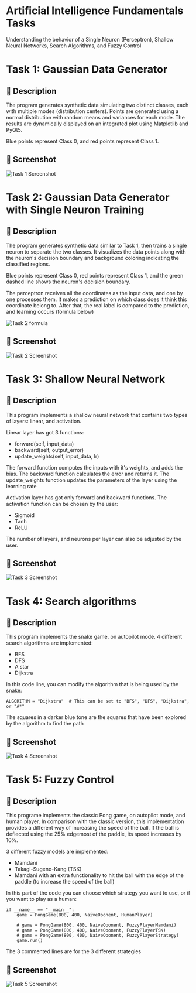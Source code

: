 # Artificial Intelligence Fundamentals Tasks  
Understanding the behavior of a Single Neuron (Perceptron), Shallow Neural Networks, Search Algorithms, and Fuzzy Control  

# Task 1: Gaussian Data Generator

## 📌 Description

The program generates synthetic data simulating two distinct classes, each with multiple modes (distribution centers). Points are generated using a normal distribution with random means and variances for each mode. The results are dynamically displayed on an integrated plot using Matplotlib and PyQt5.

Blue points represent Class 0, and red points represent Class 1.

## 📸 Screenshot

![Task 1 Screenshot](Screenshots/task1screenshot.png)



# Task 2: Gaussian Data Generator with Single Neuron Training

## 📌 Description

The program generates synthetic data similar to Task 1, then trains a single neuron to separate the two classes. It visualizes the data points along with the neuron's decision boundary and background coloring indicating the classified regions.

Blue points represent Class 0, red points represent Class 1, and the green dashed line shows the neuron's decision boundary.

The perceptron receives all the coordinates as the input data, and one by one processes them. It makes a prediction on which class does it think this coordinate belong to. After that, the real label is compared to the prediction, and learning occurs (formula below)

![Task 2 formula](Screenshots/task2.1screenshot.png)

## 📸 Screenshot

![Task 2 Screenshot](Screenshots/task2screenshot.png)





# Task 3: Shallow Neural Network

## 📌 Description

This program implements a shallow neural network that contains two types of layers: linear, and activation.


Linear layer has got 3 functions:
  - forward(self, input_data)
  - backward(self, output_error)
  - update_weights(self, input_data, lr)

The forward function computes the inputs with it's weights, and adds the bias.
The backward function calculates the error and returns it.
The update_weights function updates the parameters of the layer using the learning rate


Activation layer has got only forward and backward functions. The activation function can be chosen by the user:
  - Sigmoid
  - Tanh
  - ReLU


The number of layers, and neurons per layer can also be adjusted by the user.

## 📸 Screenshot

![Task 3 Screenshot](Screenshots/task3screenshot.png)


# Task 4: Search algorithms

## 📌 Description

This program implements the snake game, on autopilot mode. 4 different search algorithms are implemented:

  - BFS
  - DFS
  - A star
  - Dijkstra


In this code line, you can modify the algorithm that is being used by the snake:

```
ALGORITHM = "Dijkstra"  # This can be set to "BFS", "DFS", "Dijkstra", or "A*"
```

The squares in a darker blue tone are the squares that have been explored by the algorithm to find the path

## 📸 Screenshot

![Task 4 Screenshot](Screenshots/task4screenshot.png)


# Task 5: Fuzzy Control

## 📌 Description

This programe implements the classic Pong game, on autopilot mode, and human player. In comparison with the classic version, this implementation provides a different way of increasing the speed of the ball. If the ball is deflected using the 25% edgemost of the paddle, its speed increases by 10%.

3 different fuzzy models are implemented:
  - Mamdani
  - Takagi-Sugeno-Kang (TSK)
  - Mamdani with an extra functionality to hit the ball with the edge of the paddle (to increase the speed of the ball)

In this part of the code you can choose which strategy you want to use, or if you want to play as a human:

```
if __name__ == "__main__":
    game = PongGame(800, 400, NaiveOponent, HumanPlayer)

    # game = PongGame(800, 400, NaiveOponent, FuzzyPlayerMamdani)
    # game = PongGame(800, 400, NaiveOponent, FuzzyPlayerTSK)
    # game = PongGame(800, 400, NaiveOponent, FuzzyPlayerStrategy)
    game.run()
```

The 3 commented lines are for the 3 different strategies

## 📸 Screenshot

![Task 5 Screenshot](Screenshots/task5screenshot.png)

